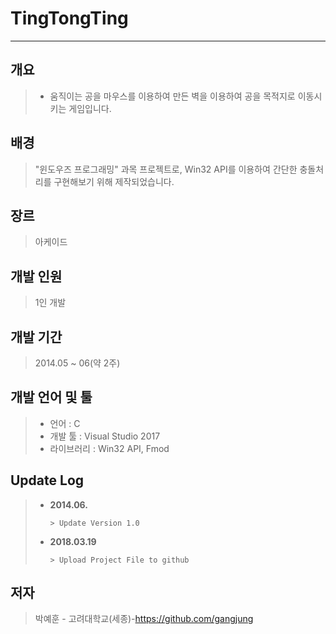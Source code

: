 # TingTongTing
<hr />

## 개요
>+ 움직이는 공을 마우스를 이용하여 만든 벽을 이용하여 공을 목적지로 이동시키는 게임입니다.

## 배경
>"윈도우즈 프로그래밍" 과목 프로젝트로, Win32 API를 이용하여 간단한 충돌처리를 구현해보기 위해 제작되었습니다.

## 장르
> 아케이드

## 개발 인원
> 1인 개발

## 개발 기간
> 2014.05 ~ 06(약 2주)

## 개발 언어 및 툴
>+ 언어 : C
>+ 개발 툴 : Visual Studio 2017
>+ 라이브러리 : Win32 API, Fmod

## Update Log
>+ __2014.06.__
>    ```
>    > Update Version 1.0
>    ```
>+ __2018.03.19__
>    ```
>    > Upload Project File to github
>    ```

## 저자
>박예훈 - 고려대학교(세종)-https://github.com/gangjung
